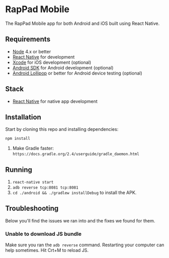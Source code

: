 # RapPad Mobile

The RapPad Mobile app for both Android and iOS built using React Native.

## Requirements

- [Node](https://nodejs.org) 4.x or better
- [React Native](http://facebook.github.io/react-native/docs/getting-started.html) for development
- [Xcode](https://developer.apple.com/xcode/) for iOS development (optional)
- [Android SDK](https://developer.android.com/sdk/) for Android development (optional)
- [Android Lollipop](https://www.android.com/versions/lollipop-5-0/) or better for Android device testing (optional)

## Stack

- [React Native](http://facebook.github.io/react-native/) for native app development

## Installation

Start by cloning this repo and installing dependencies:

```sh
npm install
```

1. Make Gradle faster: `https://docs.gradle.org/2.4/userguide/gradle_daemon.html`

## Running

1. `react-native start`
2. `adb reverse tcp:8081 tcp:8081`
3. `cd ./android && ./gradlew installDebug` to install the APK.

## Troubleshooting

Below you'll find the issues we ran into and the fixes we found for them.

### Unable to download JS bundle

Make sure you ran the `adb reverse` command. Restarting your computer can help sometimes. Hit Crt+M to reload JS.
